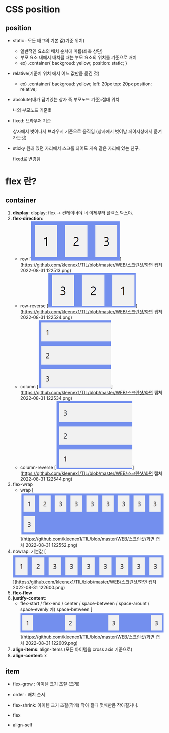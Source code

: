 # CSS position

## position

- static : 모든 태그의 기본 값(기준 위치)

  - 일반적인 요소의 배치 순서에 따름(좌측 상단)
  - 부모 요소 내에서 배치될 때는 부모 요소의 위치를 기준으로 배치 
  - ex) .container{
    		backgroud: yellow;
      		position: static;
          }

- relative(기준치 위치 에서 어느 값만큼 옮긴 것)

  - ex) .container{
    		backgroud: yellow;
      		left: 20px
      		top: 20px
      		position: relative;

- absolute(내가 담겨있는 상자 즉 부모노드 기준):절대 위치

  나의 부모노드 기준!!!

- fixed: 브라우저 기준

  상자에서 벗어나서 브라우저 기준으로 움직임 (상자에서 벗어남 페이지상에서 옮겨가는것)

  

- sticky 원래 있던 자리에서 스크롤 되어도 게속 같은 자리에 있는 친구,

  fixed로 변경됨



# flex 란?
## container

1. <b>display</b>:  display: flex -> 컨테이너야 너 이제부터 플렉스 박스야.
2. <b>flex-direction</b>: 
   - row
     [![스샷](https://github.com/kleenex1/TIL/raw/master/WEB/%EC%8A%A4%ED%81%AC%EB%A6%B0%EC%83%B7/%ED%99%94%EB%A9%B4%20%EC%BA%A1%EC%B2%98%202022-08-31%20122513.png)](https://github.com/kleenex1/TIL/blob/master/WEB/스크린샷/화면 캡처 2022-08-31 122513.png)
   - row-reverse
     [![스샷](https://github.com/kleenex1/TIL/raw/master/WEB/%EC%8A%A4%ED%81%AC%EB%A6%B0%EC%83%B7/%ED%99%94%EB%A9%B4%20%EC%BA%A1%EC%B2%98%202022-08-31%20122524.png)](https://github.com/kleenex1/TIL/blob/master/WEB/스크린샷/화면 캡처 2022-08-31 122524.png)
   - column
     [![스샷](https://github.com/kleenex1/TIL/raw/master/WEB/%EC%8A%A4%ED%81%AC%EB%A6%B0%EC%83%B7/%ED%99%94%EB%A9%B4%20%EC%BA%A1%EC%B2%98%202022-08-31%20122534.png)](https://github.com/kleenex1/TIL/blob/master/WEB/스크린샷/화면 캡처 2022-08-31 122534.png)
   - column-reverse
     [![스샷](https://github.com/kleenex1/TIL/raw/master/WEB/%EC%8A%A4%ED%81%AC%EB%A6%B0%EC%83%B7/%ED%99%94%EB%A9%B4%20%EC%BA%A1%EC%B2%98%202022-08-31%20122544.png)](https://github.com/kleenex1/TIL/blob/master/WEB/스크린샷/화면 캡처 2022-08-31 122544.png)
3. flex-wrap
   - wrap
     [![스샷](https://github.com/kleenex1/TIL/raw/master/WEB/%EC%8A%A4%ED%81%AC%EB%A6%B0%EC%83%B7/%ED%99%94%EB%A9%B4%20%EC%BA%A1%EC%B2%98%202022-08-31%20122552.png)](https://github.com/kleenex1/TIL/blob/master/WEB/스크린샷/화면 캡처 2022-08-31 122552.png)
4. nowrap: 기본값
   [![스샷](https://github.com/kleenex1/TIL/raw/master/WEB/%EC%8A%A4%ED%81%AC%EB%A6%B0%EC%83%B7/%ED%99%94%EB%A9%B4%20%EC%BA%A1%EC%B2%98%202022-08-31%20122600.png)](https://github.com/kleenex1/TIL/blob/master/WEB/스크린샷/화면 캡처 2022-08-31 122600.png)
5. <b>flex-flow</b>
6. <b>justify-content</b>:
   - flex-start / flex-end / center / space-between / space-arount / space-evenly 예) space-between
     [![스샷](https://github.com/kleenex1/TIL/raw/master/WEB/%EC%8A%A4%ED%81%AC%EB%A6%B0%EC%83%B7/%ED%99%94%EB%A9%B4%20%EC%BA%A1%EC%B2%98%202022-08-31%20122609.png)](https://github.com/kleenex1/TIL/blob/master/WEB/스크린샷/화면 캡처 2022-08-31 122609.png)
7. <b>align-items</b>: align-items (모든 아이템을 cross axis 기준으로)
8. <b>align-content</b>: x

## item

- flex-grow : 아이템 크기 조절 (크게)

- order : 배치 순서
- flex-shrink: 아이템 크기 조절(작게) 작아 질때 몇배만큼 작아질거니.
- flex
- align-self